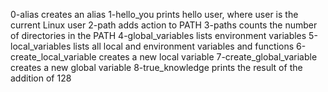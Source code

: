 0-alias creates an alias
1-hello_you prints hello user, where user is the current Linux user
2-path adds action to PATH 
3-paths counts the number of directories in the PATH
4-global_variables lists environment variables
5-local_variables lists all local and environment variables and functions
6-create_local_variable creates a new local variable
7-create_global_variable creates a new global variable
8-true_knowledge prints the result of the addition of 128
